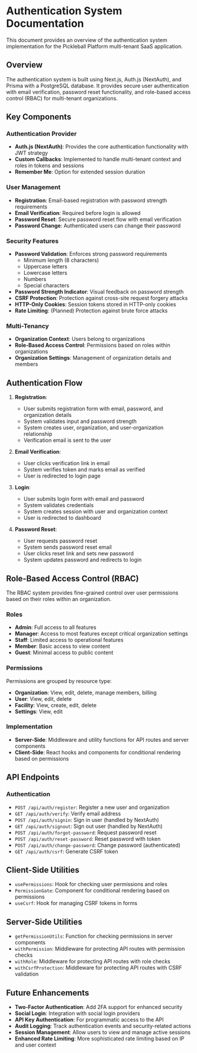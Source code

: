 # Authentication System Documentation

This document provides an overview of the authentication system implementation for the Pickleball Platform multi-tenant SaaS application.

## Overview

The authentication system is built using Next.js, Auth.js (NextAuth), and Prisma with a PostgreSQL database. It provides secure user authentication with email verification, password reset functionality, and role-based access control (RBAC) for multi-tenant organizations.

## Key Components

### Authentication Provider

- **Auth.js (NextAuth)**: Provides the core authentication functionality with JWT strategy
- **Custom Callbacks**: Implemented to handle multi-tenant context and roles in tokens and sessions
- **Remember Me**: Option for extended session duration

### User Management

- **Registration**: Email-based registration with password strength requirements
- **Email Verification**: Required before login is allowed
- **Password Reset**: Secure password reset flow with email verification
- **Password Change**: Authenticated users can change their password

### Security Features

- **Password Validation**: Enforces strong password requirements
  - Minimum length (8 characters)
  - Uppercase letters
  - Lowercase letters
  - Numbers
  - Special characters
- **Password Strength Indicator**: Visual feedback on password strength
- **CSRF Protection**: Protection against cross-site request forgery attacks
- **HTTP-Only Cookies**: Session tokens stored in HTTP-only cookies
- **Rate Limiting**: (Planned) Protection against brute force attacks

### Multi-Tenancy

- **Organization Context**: Users belong to organizations
- **Role-Based Access Control**: Permissions based on roles within organizations
- **Organization Settings**: Management of organization details and members

## Authentication Flow

1. **Registration**:
   - User submits registration form with email, password, and organization details
   - System validates input and password strength
   - System creates user, organization, and user-organization relationship
   - Verification email is sent to the user

2. **Email Verification**:
   - User clicks verification link in email
   - System verifies token and marks email as verified
   - User is redirected to login page

3. **Login**:
   - User submits login form with email and password
   - System validates credentials
   - System creates session with user and organization context
   - User is redirected to dashboard

4. **Password Reset**:
   - User requests password reset
   - System sends password reset email
   - User clicks reset link and sets new password
   - System updates password and redirects to login

## Role-Based Access Control (RBAC)

The RBAC system provides fine-grained control over user permissions based on their roles within an organization.

### Roles

- **Admin**: Full access to all features
- **Manager**: Access to most features except critical organization settings
- **Staff**: Limited access to operational features
- **Member**: Basic access to view content
- **Guest**: Minimal access to public content

### Permissions

Permissions are grouped by resource type:

- **Organization**: View, edit, delete, manage members, billing
- **User**: View, edit, delete
- **Facility**: View, create, edit, delete
- **Settings**: View, edit

### Implementation

- **Server-Side**: Middleware and utility functions for API routes and server components
- **Client-Side**: React hooks and components for conditional rendering based on permissions

## API Endpoints

### Authentication

- `POST /api/auth/register`: Register a new user and organization
- `GET /api/auth/verify`: Verify email address
- `POST /api/auth/signin`: Sign in user (handled by NextAuth)
- `GET /api/auth/signout`: Sign out user (handled by NextAuth)
- `POST /api/auth/forgot-password`: Request password reset
- `POST /api/auth/reset-password`: Reset password with token
- `POST /api/auth/change-password`: Change password (authenticated)
- `GET /api/auth/csrf`: Generate CSRF token

## Client-Side Utilities

- `usePermissions`: Hook for checking user permissions and roles
- `PermissionGate`: Component for conditional rendering based on permissions
- `useCsrf`: Hook for managing CSRF tokens in forms

## Server-Side Utilities

- `getPermissionUtils`: Function for checking permissions in server components
- `withPermission`: Middleware for protecting API routes with permission checks
- `withRole`: Middleware for protecting API routes with role checks
- `withCsrfProtection`: Middleware for protecting API routes with CSRF validation

## Future Enhancements

- **Two-Factor Authentication**: Add 2FA support for enhanced security
- **Social Login**: Integration with social login providers
- **API Key Authentication**: For programmatic access to the API
- **Audit Logging**: Track authentication events and security-related actions
- **Session Management**: Allow users to view and manage active sessions
- **Enhanced Rate Limiting**: More sophisticated rate limiting based on IP and user context